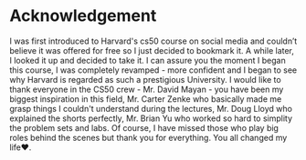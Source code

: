 # Acknowledgement

I was first introduced to Harvard's cs50 course on social media and couldn’t believe it was offered for free so I just decided to bookmark it. A while later, I looked it up and decided to take it. I can assure you the moment I began this course, I was completely revamped - more confident and I began to see why Harvard is regarded as such a prestigious University.
I would like to thank everyone in the CS50 crew - Mr. David Mayan - you have been my biggest inspiration in this field, Mr. Carter Zenke who basically made me grasp things I couldn't understand during the lectures, Mr.
Doug Lloyd who explained the shorts perfectly, Mr. Brian Yu who worked so hard to simplity the problem sets and labs. Of course, I have missed those who play big roles behind the scenes but thank you for everything. You all changed my life❤️.